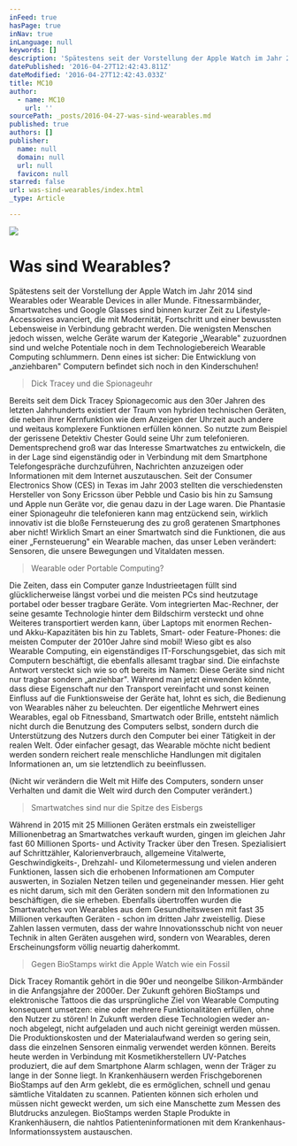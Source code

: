 ```yaml
---
inFeed: true
hasPage: true
inNav: true
inLanguage: null
keywords: []
description: 'Spätestens seit der Vorstellung der Apple Watch im Jahr 2014 sind Wearables oder Wearable Devices in aller Munde. Fitnessarmbänder, Smartwatches und Google Glasses sind binnen kurzer Zeit zu Lifestyle-Accessoires avanciert, die mit Modernität, Fortschritt und einer bewussten Lebensweise in Verbindung gebracht werden. Die wenigsten Menschen jedoch wissen, welche Geräte warum der Kategorie „Wearable“ zuzuordnen sind und welche Potentiale noch in dem Technologiebereich Wearable Computing schlummern. Denn eines ist sicher: Die Entwicklung von „anziehbaren“ Computern befindet sich noch in den Kinderschuhen!'
datePublished: '2016-04-27T12:42:43.811Z'
dateModified: '2016-04-27T12:42:43.033Z'
title: MC10
author:
  - name: MC10
    url: ''
sourcePath: _posts/2016-04-27-was-sind-wearables.md
published: true
authors: []
publisher:
  name: null
  domain: null
  url: null
  favicon: null
starred: false
url: was-sind-wearables/index.html
_type: Article

---
```

![](https://s3-us-west-2.amazonaws.com/the-grid-img/p/a37b579eeb87b8a48d27f5cd3b4b879879fdfa12.jpg)

# Was sind Wearables?

Spätestens seit der Vorstellung der Apple Watch im Jahr 2014 sind Wearables oder Wearable Devices in aller Munde. Fitnessarmbänder, Smartwatches und Google Glasses sind binnen kurzer Zeit zu Lifestyle-Accessoires avanciert, die mit Modernität, Fortschritt und einer bewussten Lebensweise in Verbindung gebracht werden. Die wenigsten Menschen jedoch wissen, welche Geräte warum der Kategorie „Wearable" zuzuordnen sind und welche Potentiale noch in dem Technologiebereich Wearable Computing schlummern. Denn eines ist sicher: Die Entwicklung von „anziehbaren" Computern befindet sich noch in den Kinderschuhen!

> Dick Tracey und die Spionageuhr

Bereits seit dem Dick Tracey Spionagecomic aus den 30er Jahren des letzten Jahrhunderts existiert der Traum von hybriden technischen Geräten, die neben ihrer Kernfunktion wie dem Anzeigen der Uhrzeit auch andere und weitaus komplexere Funktionen erfüllen können. So nutzte zum Beispiel der gerissene Detektiv Chester Gould seine Uhr zum telefonieren. Dementsprechend groß war das Interesse Smartwatches zu entwickeln, die in der Lage sind eigenständig oder in Verbindung mit dem Smartphone Telefongespräche durchzuführen, Nachrichten anzuzeigen oder Informationen mit dem Internet auszutauschen. Seit der Consumer Electronics Show (CES) in Texas im Jahr 2003 stellten die verschiedensten Hersteller von Sony Ericsson über Pebble und Casio bis hin zu Samsung und Apple nun Geräte vor, die genau dazu in der Lage waren. Die Phantasie einer Spionageuhr die telefonieren kann mag entzückend sein, wirklich innovativ ist die bloße Fernsteuerung des zu groß geratenen Smartphones aber nicht! Wirklich Smart an einer Smartwatch sind die Funktionen, die aus einer „Fernsteuerung" ein Wearable machen, das unser Leben verändert: Sensoren, die unsere Bewegungen und Vitaldaten messen. 
> 
> Wearable oder Portable Computing? 

Die Zeiten, dass ein Computer ganze Industrieetagen füllt sind glücklicherweise längst vorbei und die meisten PCs sind heutzutage portabel oder besser tragbare Geräte. Vom integrierten Mac-Rechner, der seine gesamte Technologie hinter dem Bildschirm versteckt und ohne Weiteres transportiert werden kann, über Laptops mit enormen Rechen- und Akku-Kapazitäten bis hin zu Tablets, Smart- oder Feature-Phones: die meisten Computer der 2010er Jahre sind mobil! Wieso gibt es also Wearable Computing, ein eigenständiges IT-Forschungsgebiet, das sich mit Computern beschäftigt, die ebenfalls allesamt tragbar sind. Die einfachste Antwort versteckt sich wie so oft bereits im Namen: Diese Geräte sind nicht nur tragbar sondern „anziehbar". Während man jetzt einwenden könnte, dass diese Eigenschaft nur den Transport vereinfacht und sonst keinen Einfluss auf die Funktionsweise der Geräte hat, lohnt es sich, die Bedienung von Wearables näher zu beleuchten. Der eigentliche Mehrwert eines Wearables, egal ob Fitnessband, Smartwatch oder Brille, entsteht nämlich nicht durch die Benutzung des Computers selbst, sondern durch die Unterstützung des Nutzers durch den Computer bei einer Tätigkeit in der realen Welt. Oder einfacher gesagt, das Wearable möchte nicht bedient werden sondern reichert reale menschliche Handlungen mit digitalen Informationen an, um sie letztendlich zu beeinflussen. 

(Nicht wir verändern die Welt mit Hilfe des Computers, sondern unser Verhalten und damit die Welt wird durch den Computer verändert.)

> Smartwatches sind nur die Spitze des Eisbergs

Während in 2015 mit 25 Millionen Geräten erstmals ein zweistelliger Millionenbetrag an Smartwatches verkauft wurden, gingen im gleichen Jahr fast 60 Millionen Sports- und Activity Tracker über den Tresen. Spezialisiert auf Schrittzähler, Kalorienverbrauch, allgemeine Vitalwerte, Geschwindigkeits-, Drehzahl- und Kilometermessung und vielen anderen Funktionen, lassen sich die erhobenen Informationen am Computer auswerten, in Sozialen Netzen teilen und gegeneinander messen. Hier geht es nicht darum, sich mit den Geräten sondern mit den Informationen zu beschäftigen, die sie erheben. Ebenfalls übertroffen wurden die Smartwatches von Wearables aus dem Gesundheitswesen mit fast 35 Millionen verkauften Geräten - schon im dritten Jahr zweistellig. Diese Zahlen lassen vermuten, dass der wahre Innovationsschub nicht von neuer Technik in alten Geräten ausgehen wird, sondern von Wearables, deren Erscheinungsform völlig neuartig daherkommt.

> Gegen BioStamps wirkt die Apple Watch wie ein Fossil

Dick Tracey Romantik gehört in die 90er und neongelbe Silikon-Armbänder in die Anfangsjahre der 2000er. Der Zukunft gehören BioStamps und elektronische Tattoos die das ursprüngliche Ziel von Wearable Computing konsequent umsetzen: eine oder mehrere Funktionalitäten erfüllen, ohne den Nutzer zu stören! In Zukunft werden diese Technologien weder an- noch abgelegt, nicht aufgeladen und auch nicht gereinigt werden müssen. Die Produktionskosten und der Materialaufwand werden so gering sein, dass die einzelnen Sensoren einmalig verwendet werden können. Bereits heute werden in Verbindung mit Kosmetikherstellern UV-Patches produziert, die auf dem Smartphone Alarm schlagen, wenn der Träger zu lange in der Sonne liegt. In Krankenhäusern werden Frischgeborenen BioStamps auf den Arm geklebt, die es ermöglichen, schnell und genau sämtliche Vitaldaten zu scannen. Patienten können sich erholen und müssen nicht geweckt werden, um sich eine Manschette zum Messen des Blutdrucks anzulegen. BioStamps werden Staple Produkte in Krankenhäusern, die nahtlos Patienteninformationen mit dem Krankenhaus-Informationssystem austauschen.